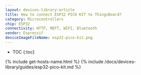 ```yaml
---
layout: devices-library-article
title: How to connect ESP32 PICO KIT to ThingsBoard?
category: Microcontrollers
chip: ESP32
connectivity: HTTP, MQTT, WIFI, Bluetooth
vendor: Espressif
deviceImageFileName: esp32-pico-kit.png
---
```


* TOC
{:toc}

{% include get-hosts-name.html %}
{% include /docs/devices-library/guides/esp32-pico-kit.md %}
